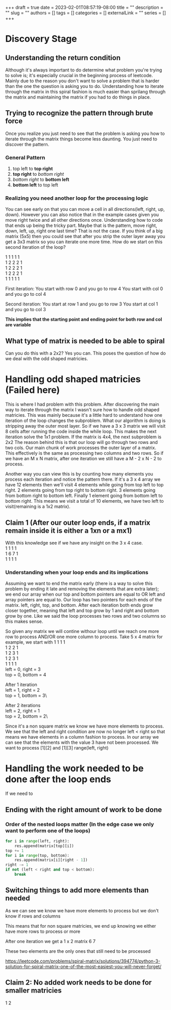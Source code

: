 +++ 
draft = true
date = 2023-02-01T08:57:19-08:00
title = ""
description = ""
slug = ""
authors = []
tags = []
categories = []
externalLink = ""
series = []
+++


# Discovery Stage
## Understanding the return condition
Although it's always important to do determine what problem you're trying to solve is; it's especially crucial in the beginning process of leetcode. Mainly due to the reason you don't want to solve a problem that is harder than the one the question is asking you to do. Understanding how to iterate through the matrix in this spiral fashion is much easier than sprilang through the matrix and maintaining the matrix if you had to do things in place.

## Trying to recognize the pattern through brute force
Once you realize you just need to see that the problem is asking you how to iterate through the matrix things become less daunting. You just need to discover the pattern.

### General Pattern
1. top left to **top right**
2. **top right** to *bottom right* 
3. *bottom right* to **bottom left**
4. **bottom left** to top left

### Realizing you need another loop for the processing logic
You can see early on that you can move a cell in all directions(left, right, up, down). However you can also notice that in the example cases given you move right twice and all other directions once. Understanding how to code that ends up being the tricky part. Maybe that is the pattern, move right, down, left, up, right one last time? That is not the case. If you think of a big matrix (5x5) then you could see that after you strip the outer layer away you get a 3x3 matrix so you can iterate one more time.
How do we start on this second iteration of the loop?

1 1 1 1 1\
1 2 2 2 1\
1 2 2 2 1\
1 2 2 2 1\
1 1 1 1 1

First iteration:
You start with row 0 and you go to row 4
You start with col 0 and you go to col 4

Second iteration:
You start at row 1 and you go to row 3
You start at col 1 and you go to col 3

**This implies that the starting point and ending point for both row and col are variable**


## What type of matrix is needed to be able to spiral
Can you do this with a 2x2? Yes you can. This poses the question of how do we deal with the odd shaped matricies. 

# Handling odd shaped matricies (Failed here)
This is where I had problem with this problem. After discovering the main way to iterate through the matrix I wasn't sure how to handle odd shaped matricies. This was mainly because it's a little hard to understand how one iteration of the loop changes the subproblem. 
What our algorithm is doing is stripping away the outer most layer. So if we have a 3 x 3 matrix we will visit 8 cells after running the code inside the while loop. This makes the next iteration solve the 1x1 problem.
If the matrix is 4x4, the next subproblem is 2x2
The reason behind this is that our loop will go through two rows and two cols.
Our main chunk of work processes the outer layer of a matrix. This effectively is the same as processing two columns and two rows. So if we have an M x N matrix, after one iteration we still have a M - 2 x N - 2 to process.

Another way you can view this is by counting how many elements you process each iteration and notice the pattern there. If it's a 3 x 4 array we have 12 elements then we'll visit 4 elements while going from top left to top right. 2 elements going from top right to bottom right. 3 elements going from bottom right to bottom left. Finally 1 element going from bottom left to bottom right. This means we visit a total of 10 elements, we have two left to visit(remaining is a 1x2 matrix).

## Claim 1 (After our outer loop ends, if a matrix remain inside it is either a 1xn or a mx1)
With this knowledge see if we have any insight on the 3 x 4 case.\
1  1  1  1\
1  6  7  1\
1 1 1 1

### Understanding when your loop ends and its implications
Assuming we want to end the matrix early (there is a way to solve this problem by ending it late and removing the elements that are extra later); we end our array when our top and bottom pointers are equal to OR left and array pointers are equal to. 
Our loop has two pointers for each ends of the matrix. left, right, top, and bottom. After each iteration both ends grow closer together, meaning that left and top grow by 1 and right and bottom grow by one. Like we said the loop processes two rows and two columns so this makes sense.

So given any matrix we will contine withour loop until we reach one more row to process AND/OR one more column to process. Take 5 x 4 matrix for example, we start with 
1 1 1 1\
1 2 2 1\
1 2 3 1\
1 2 3 1\
1 1 1 1\
left = 0, right = 3\
top = 0, bottom = 4

After 1 iteration\
left = 1, right = 2\
top = 1, bottom = 3\

After 2 iterations\
left = 2, right = 1\
top = 2, bottom = 2\

Since it's a non square matrix we know we have more elements to process.
We see that the left and right condition are now no longer left < right so that means we have elements in a column fashion to process. In our array we can see that the elements with the value 3 have not been processed. We want to process [1][2] and [1][3] 
range(left, right)

# Handling the work needed to be done after the loop ends
If we need to 
## Ending with the right amount of work to be done
### Order of the nested loops matter (In the edge case we only want to perform one of the loops)
```python
for i in range(left, right):
    res.append(matrix[top][i])
top += 1
for i in range(top, bottom):
    res.append(matrix[i][right - 1])
right -= 1
if not (left < right and top < bottom):
    break
```

## Switching things to add more elements than needed 
As we can see we know we have more elements to process but we don't know if rows and columns 


This means that for non square matricies, we end up knowing we either have more rows to process or more 


After one iteration we get a 1 x 2 matrix
6 7 

These two elements are the only ones that still need to be processed

https://leetcode.com/problems/spiral-matrix/solutions/394774/python-3-solution-for-spiral-matrix-one-of-the-most-easiest-you-will-never-forget/

## Claim 2: No added work needs to be done for smaller matricies
1 
2


